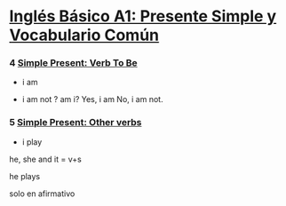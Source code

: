 # [Inglés Básico A1: Presente Simple y Vocabulario Común](https://platzi.com/clases/presente-simple-vocabulario-comun/)


### 4 [Simple Present: Verb To Be](https://platzi.com/clases/2393-presente-simple-vocabulario-comun/41126-simple-present-verb-to-be/)

+ i am
- i am not
? am i? 
  Yes, i am
  No, i am not.


### 5 [Simple Present: Other verbs](https://platzi.com/clases/2393-presente-simple-vocabulario-comun/41127-simple-present-other-verbs/)


+ i play

he, she and it = v+s

he plays

solo en afirmativo


